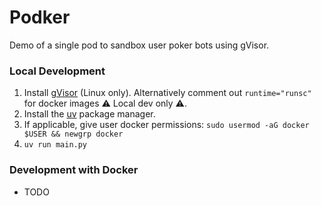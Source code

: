 # Podker

Demo of a single pod to sandbox user poker bots using gVisor.

### Local Development 


1. Install [gVisor](https://gvisor.dev/docs/user_guide/install/) (Linux only). Alternatively comment out `runtime="runsc"` for docker images ⚠️ Local dev only ⚠️.
2. Install the [uv](https://pypi.org/project/uv/0.1.16/) package manager.
3. If applicable, give user docker permissions: `sudo usermod -aG docker $USER && newgrp docker`
4. `uv run main.py`


### Development with Docker

- TODO
